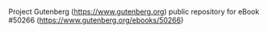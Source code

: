 Project Gutenberg (https://www.gutenberg.org) public repository for
eBook #50266 (https://www.gutenberg.org/ebooks/50266)
